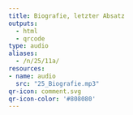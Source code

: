 ```yaml
---
title: Biografie, letzter Absatz
outputs:
  - html
  - qrcode
type: audio
aliases:
  - /n/25/11a/
resources:
- name: audio
  src: "25_Biografie.mp3"
qr-icon: comment.svg
qr-icon-color: '#808080'
---
```

